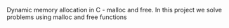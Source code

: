 Dynamic memory allocation in C - malloc and free.
In this project we solve problems using malloc and free functions
